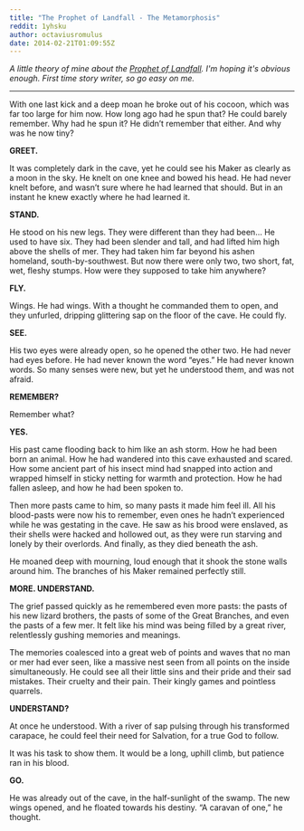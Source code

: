 ```yaml
---
title: "The Prophet of Landfall - The Metamorphosis"
reddit: 1yhsku
author: octaviusromulus
date: 2014-02-21T01:09:55Z
---
```


*A little theory of mine about the [Prophet of Landfall](http://c0da.es/prophet). I'm hoping it's obvious enough. First time story writer, so go easy on me.*

--------

With one last kick and a deep moan he broke out of his cocoon, which was far too large for him now. How long ago had he spun that? He could barely remember. Why had he spun it? He didn’t remember that either. And why was he now tiny?

**GREET.**

It was completely dark in the cave, yet he could see his Maker as clearly as a moon in the sky. He knelt on one knee and bowed his head. He had never knelt before, and wasn’t sure where he had learned that should. But in an instant he knew exactly where he had learned it.

**STAND.**

He stood on his new legs. They were different than they had been… He used to have six. They had been slender and tall, and had lifted him high above the shells of mer. They had taken him far beyond his ashen homeland, south-by-southwest. But now there were only two, two short, fat, wet, fleshy stumps. How were they supposed to take him anywhere?

**FLY.**

Wings. He had wings. With a thought he commanded them to open, and they unfurled, dripping glittering sap on the floor of the cave. He could fly.

**SEE.**

His two eyes were already open, so he opened the other two. He had never had eyes before. He had never known the word “eyes.” He had never known words. So many senses were new, but yet he understood them, and was not afraid.

**REMEMBER?**

Remember what?

**YES.**

His past came flooding back to him like an ash storm. How he had been born an animal. How he had wandered into this cave exhausted and scared. How some ancient part of his insect mind had snapped into action and wrapped himself in sticky netting for warmth and protection. How he had fallen asleep, and how he had been spoken to.

Then more pasts came to him, so many pasts it made him feel ill. All his blood-pasts were now his to remember, even ones he hadn’t experienced while he was gestating in the cave. He saw as his brood were enslaved, as their shells were hacked and hollowed out, as they were run starving and lonely by their overlords. And finally, as they died beneath the ash.

He moaned deep with mourning, loud enough that it shook the stone walls around him. The branches of his Maker remained perfectly still.

**MORE. UNDERSTAND.**

The grief passed quickly as he remembered even more pasts: the pasts of his new lizard brothers, the pasts of some of the Great Branches, and even the pasts of a few mer. It felt like his mind was being filled by a great river, relentlessly gushing memories and meanings.

The memories coalesced into a great web of points and waves that no man or mer had ever seen, like a massive nest seen from all points on the inside simultaneously. He could see all their little sins and their pride and their sad mistakes. Their cruelty and their pain. Their kingly games and pointless quarrels. 

**UNDERSTAND?**

At once he understood. With a river of sap pulsing through his transformed carapace, he could feel their need for Salvation, for a true God to follow.

It was his task to show them. It would be a long, uphill climb, but patience ran in his blood.

**GO.**

He was already out of the cave, in the half-sunlight of the swamp. The new wings opened, and he floated towards his destiny. “A caravan of one,” he thought.
